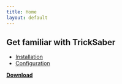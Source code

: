 ```yaml
---
title: Home
layout: default
---
```

## Get familiar with TrickSaber

- [Installation](Installation)
- [Configuration](Configuration)

**[Download](https://github.com/ToniMacaroni/TrickSaber/releases)**